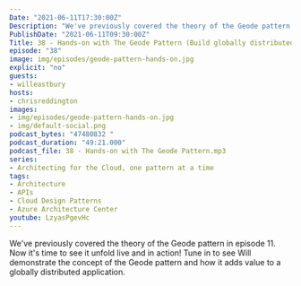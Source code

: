 ```yaml
---
Date: "2021-06-11T17:30:00Z"
Description: "We've previously covered the theory of the Geode pattern in episode 11. Now it's time to see it unfold live and in action! Tune in to see Will demonstrate the concept of the Geode pattern and how it adds value to a globally distributed application."
PublishDate: "2021-06-11T09:30:00Z"
Title: 38 - Hands-on with The Geode Pattern (Build globally distributed applications!)
episode: "38"
image: img/episodes/geode-pattern-hands-on.jpg
explicit: "no"
guests:
- willeastbury
hosts:
- chrisreddington
images:
- img/episodes/geode-pattern-hands-on.jpg
- img/default-social.png
podcast_bytes: "47480832 "
podcast_duration: "49:21.000"
podcast_file: 38 - Hands-on with The Geode Pattern.mp3
series:
- Architecting for the Cloud, one pattern at a time
tags:
- Architecture
- APIs
- Cloud Design Patterns
- Azure Architecture Center
youtube: LzyasPgevHc
---
```

We've previously covered the theory of the Geode pattern in episode 11. Now it's time to see it unfold live and in action! Tune in to see Will demonstrate the concept of the Geode pattern and how it adds value to a globally distributed application.
